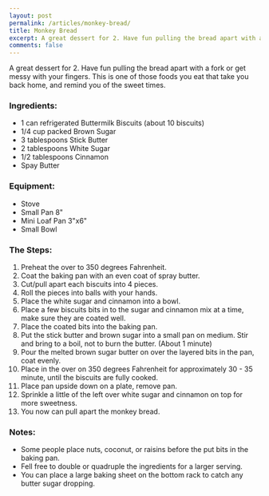 ```yaml
---
layout: post
permalink: /articles/monkey-bread/
title: Monkey Bread
excerpt: A great dessert for 2. Have fun pulling the bread apart with a fork or get messy with your fingers.
comments: false
---
```


<p>A great dessert for 2. Have fun pulling the bread apart with a fork or get messy with your fingers. This is one of those foods you eat that take you back home, and remind you of the sweet times.</p>

<h3>Ingredients:</h3>
<ul>
  <li>1 can refrigerated Buttermilk Biscuits (about 10 biscuits)</li>
  <li>1/4 cup packed Brown Sugar</li>
  <li>3 tablespoons Stick Butter</li>
  <li>2 tablespoons White Sugar</li>
  <li>1/2 tablespoons Cinnamon</li>
  <li>Spay Butter</li>
</ul>

<h3>Equipment:</h3>
<ul>
  <li>Stove</li>
  <li>Small Pan 8"</li>
  <li>Mini Loaf Pan 3"x6"</li>
  <li>Small Bowl</li>
</ul>

<h3>The Steps:</h3>
<ol>
  <li>Preheat the over to 350 degrees Fahrenheit.</li>
  <li>Coat the baking pan with an even coat of spray butter.</li>
  <li>Cut/pull apart each biscuits into 4 pieces.</li>
  <li>Roll the pieces into balls with your hands.</li>
  <li>Place the white sugar and cinnamon into a bowl.</li>
  <li>Place a few biscuits bits in to the sugar and cinnamon mix at a time, make sure they are coated well.</li>
  <li>Place the coated bits into the baking pan.</li>
  <li>Put the stick butter and brown sugar into a small pan on medium. Stir and bring to a boil, not to burn the butter. (About 1 minute)</li>
  <li>Pour the melted brown sugar butter on over the layered bits in the pan, coat evenly.</li>
  <li>Place in the over on 350 degrees Fahrenheit for approximately 30 - 35 minute, until the biscuits are fully cooked.</li>
  <li>Place pan upside down on a plate, remove pan.</li>
  <li>Sprinkle a little of the left over white sugar and cinnamon on top for more sweetness.</li>
  <li>You now can pull apart the monkey bread.</li>
</ol>

<h3>Notes:</h3>
<ul>
  <li>Some people place nuts, coconut, or raisins before the put bits in the baking pan.</li>
  <li>Fell free to double or quadruple the ingredients for a larger serving.</li>
  <li>You can place a large baking sheet on the bottom rack to catch any butter sugar dropping.</li>
</ul>

